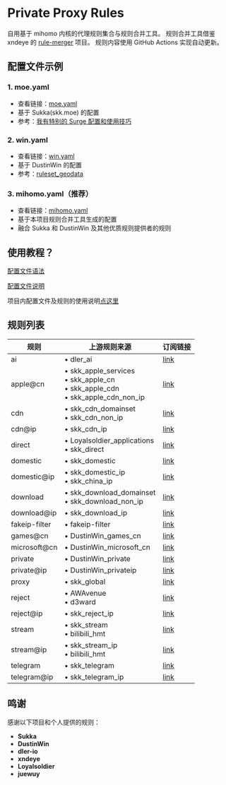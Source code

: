 # Private Proxy Rules

自用基于 mihomo 内核的代理规则集合与规则合并工具。
规则合并工具借鉴 xndeye 的 [rule-merger](https://github.com/xndeye/rule-merger) 项目。
规则内容使用 GitHub Actions 实现自动更新。

## 配置文件示例

### 1. moe.yaml
- 查看链接：[moe.yaml](https://raw.githubusercontent.com/reddishJade/private_proxy/refs/heads/main/Mihomo/Full_Config/moe.yaml)
- 基于 Sukka(skk.moe) 的配置
- 参考：[我有特别的 Surge 配置和使用技巧](https://blog.skk.moe/post/i-have-my-unique-surge-setup/)

### 2. win.yaml
- 查看链接：[win.yaml](https://raw.githubusercontent.com/reddishJade/private_proxy/refs/heads/main/Mihomo/Full_Config/win.yaml)
- 基于 DustinWin 的配置
- 参考：[ruleset_geodata](https://github.com/DustinWin/ruleset_geodata)

### 3. mihomo.yaml（推荐）
- 查看链接：[mihomo.yaml](https://raw.githubusercontent.com/reddishJade/private_proxy/refs/heads/main/Mihomo/Full_Config/mihomo.yaml)
- 基于本项目规则合并工具生成的配置
- 融合 Sukka 和 DustinWin 及其他优质规则提供者的规则

## 使用教程？
[配置文件语法](https://wiki.metacubex.one/handbook/syntax/)   

[配置文件说明](https://wiki.metacubex.one/config/)   

项目内配置文件及规则的使用说明[点这里](https://github.com/reddishJade/private_proxy/blob/main/GUIDE.md)   

## 规则列表

| 规则          | 上游规则来源 | 订阅链接 |
| ------------- | ------------ | -------- |
| ai            | • dler_ai | [link](https://raw.githubusercontent.com/reddishJade/private_proxy/refs/heads/main/Mihomo/Provider/ai.yaml) |
| apple@cn      | • skk_apple_services<br>• skk_apple_cn<br>• skk_apple_cdn<br>• skk_apple_cdn_non_ip | [link](https://raw.githubusercontent.com/reddishJade/private_proxy/refs/heads/main/Mihomo/Provider/apple@cn.yaml) |
| cdn           | • skk_cdn_domainset<br>• skk_cdn_non_ip | [link](https://raw.githubusercontent.com/reddishJade/private_proxy/refs/heads/main/Mihomo/Provider/cdn.yaml) |
| cdn@ip        | • skk_cdn_ip | [link](https://raw.githubusercontent.com/reddishJade/private_proxy/refs/heads/main/Mihomo/Provider/cdn@ip.yaml) |
| direct        | • Loyalsoldier_applications<br>• skk_direct| [link](https://raw.githubusercontent.com/reddishJade/private_proxy/refs/heads/main/Mihomo/Provider/direct.yaml) |
| domestic      | • skk_domestic | [link](https://raw.githubusercontent.com/reddishJade/private_proxy/refs/heads/main/Mihomo/Provider/domestic.yaml) |
| domestic@ip   | • skk_domestic_ip<br>• skk_china_ip | [link](https://raw.githubusercontent.com/reddishJade/private_proxy/refs/heads/main/Mihomo/Provider/domestic@ip.yaml) |
| download      | • skk_download_domainset<br>• skk_download_non_ip | [link](https://raw.githubusercontent.com/reddishJade/private_proxy/refs/heads/main/Mihomo/Provider/download.yaml) |
| download@ip   | • skk_download_ip | [link](https://raw.githubusercontent.com/reddishJade/private_proxy/refs/heads/main/Mihomo/Provider/download@ip.yaml) |
| fakeip-filter | • fakeip-filter | [link](https://raw.githubusercontent.com/reddishJade/private_proxy/refs/heads/main/Mihomo/Provider/fakeip-filter.yaml) |
| games@cn      | • DustinWin_games_cn | [link](https://raw.githubusercontent.com/reddishJade/private_proxy/refs/heads/main/Mihomo/Provider/games@cn.yaml) |
| microsoft@cn  | • DustinWin_microsoft_cn | [link](https://raw.githubusercontent.com/reddishJade/private_proxy/refs/heads/main/Mihomo/Provider/microsoft@cn.yaml) |
| private       | • DustinWin_private | [link](https://raw.githubusercontent.com/reddishJade/private_proxy/refs/heads/main/Mihomo/Provider/private.yaml) |
| private@ip    | • DustinWin_privateip | [link](https://raw.githubusercontent.com/reddishJade/private_proxy/refs/heads/main/Mihomo/Provider/private@ip.yaml) |
| proxy         | • skk_global | [link](https://raw.githubusercontent.com/reddishJade/private_proxy/refs/heads/main/Mihomo/Provider/proxy.yaml) |
| reject        | • AWAvenue<br>• d3ward | [link](https://raw.githubusercontent.com/reddishJade/private_proxy/refs/heads/main/Mihomo/Provider/reject.yaml) |
| reject@ip     | • skk_reject_ip | [link](https://raw.githubusercontent.com/reddishJade/private_proxy/refs/heads/main/Mihomo/Provider/reject@ip.yaml) |
| stream        | • skk_stream<br>• bilibili_hmt | [link](https://raw.githubusercontent.com/reddishJade/private_proxy/refs/heads/main/Mihomo/Provider/stream.yaml) |
| stream@ip     | • skk_stream_ip<br>• bilibili_hmt | [link](https://raw.githubusercontent.com/reddishJade/private_proxy/refs/heads/main/Mihomo/Provider/stream@ip.yaml) |
| telegram      | • skk_telegram | [link](https://raw.githubusercontent.com/reddishJade/private_proxy/refs/heads/main/Mihomo/Provider/telegram.yaml) |
| telegram@ip   | • skk_telegram_ip | [link](https://raw.githubusercontent.com/reddishJade/private_proxy/refs/heads/main/Mihomo/Provider/telegram@ip.yaml) |

## 鸣谢

感谢以下项目和个人提供的规则：

-   **Sukka**
-   **DustinWin**
-   **dler-io**
-   **xndeye**
-   **Loyalsoldier**
-   **juewuy**
